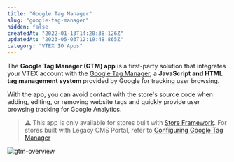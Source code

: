 ```yaml
---
title: "Google Tag Manager"
slug: "google-tag-manager"
hidden: false
createdAt: "2022-01-13T14:20:38.126Z"
updatedAt: "2023-05-03T12:19:48.865Z"
category: "VTEX IO Apps"
---
```


The **Google Tag Manager (GTM) app** is a first-party solution that integrates your VTEX account with the [Google Tag Manager](https://tagmanager.google.com), a **JavaScript and HTML tag management system** provided by Google for tracking user browsing.

With the app, you can avoid contact with the store's source code when adding, editing, or removing website tags and quickly provide user browsing tracking for Google Analytics.

> ⚠️ This app is only available for stores built with [Store Framework](https://developers.vtex.com/docs/guides/vtex-io-documentation-what-is-vtex-store-framework). For stores built with Legacy CMS Portal, refer to [Configuring Google Tag Manager](https://help.vtex.com/en/tutorial/how-to-setup-google-analytics-in-vtex-store--G2P0rmSrEiqCcmUMyUUwG#configuring-google-tag-manager)

![gtm-overview](https://cdn.jsdelivr.net/gh/vtexdocs/dev-portal-content@main/images/google-tag-manager-0.png)

<Flex>

  <WhatsNextCard
  title="Installing Google Tag Manager"
  description="Step-by-step on how to install the Google Tag Manager app in your VTEX Admin."
  linkTo="/docs/guides/vtex-io-documentation-installing-google-tag-manager"
  linkTitle="See more"
  />

  <WhatsNextCard
  title="Setting up Google Tag Manager"
  description="Step-by-step to set up the Google Tag Manager app with variables, triggers, and tags."
  linkTo="/docs/guides/vtex-io-documentation-setting-up-google-tag-manager"
  linkTitle="See more"
  />
 
</Flex>
